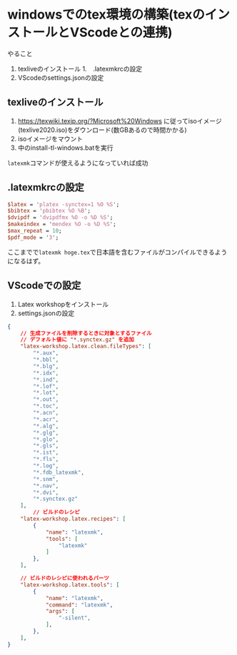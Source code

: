 # windowsでのtex環境の構築(texのインストールとVScodeとの連携)
やること
1. texliveのインストール
1.　.latexmkrcの設定
1. VScodeのsettings.jsonの設定


## texliveのインストール
1. https://texwiki.texjp.org/?Microsoft%20Windows に従ってisoイメージ(texlive2020.iso)をダウンロード(数GBあるので時間かかる)
1. isoイメージをマウント
1. 中のinstall-tl-windows.batを実行

`latexmk`コマンドが使えるようになっていれば成功

## .latexmkrcの設定

```Perl
$latex = 'platex -synctex=1 %O %S';
$bibtex = 'pbibtex %O %B';
$dvipdf = 'dvipdfmx %O -o %D %S';
$makeindex = 'mendex %O -o %D %S';
$max_repeat = 10;
$pdf_mode = '3';
```
ここまでで`latexmk hoge.tex`で日本語を含むファイルがコンパイルできるようになるはず。

## VScodeでの設定
1. Latex workshopをインストール
1. settings.jsonの設定
```json
{
    // 生成ファイルを削除するときに対象とするファイル
    // デフォルト値に "*.synctex.gz" を追加
    "latex-workshop.latex.clean.fileTypes": [
        "*.aux",
        "*.bbl",
        "*.blg",
        "*.idx",
        "*.ind",
        "*.lof",
        "*.lot",
        "*.out",
        "*.toc",
        "*.acn",
        "*.acr",
        "*.alg",
        "*.glg",
        "*.glo",
        "*.gls",
        "*.ist",
        "*.fls",
        "*.log",
        "*.fdb_latexmk",
        "*.snm",
        "*.nav",
        "*.dvi",
        "*.synctex.gz"
    ],
        // ビルドのレシピ
    "latex-workshop.latex.recipes": [
        {
            "name": "latexmk",
            "tools": [
                "latexmk"
            ]
        },
    ],

    // ビルドのレシピに使われるパーツ
    "latex-workshop.latex.tools": [
        {
            "name": "latexmk",
            "command": "latexmk",
            "args": [
                "-silent",
            ],
        },
    ],
}
```


